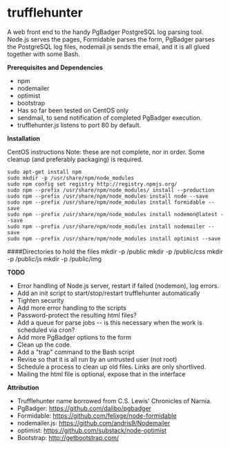 trufflehunter
=============

A web front end to the handy PgBadger PostgreSQL log parsing tool.
Node.js serves the pages, Formidable parses the form, PgBadger parses the PostgreSQL log files, nodemail.js sends the email, and it is all glued together with some Bash.


**Prerequisites and Dependencies**
- npm
- nodemailer
- optimist
- bootstrap
- Has so far been tested on CentOS only
- sendmail, to send notification of completed PgBadger execution.
- trufflehunter.js listens to port 80 by default.


**Installation**

CentOS instructions
Note: these are not complete, nor in order. Some cleanup (and preferably packaging) is required.

    sudo apt-get install npm
    sudo mkdir -p /usr/share/npm/node_modules
    sudo npm config set registry http://registry.npmjs.org/
    sudo npm --prefix /usr/share/npm/node_modules/ install --production
    sudo npm --prefix /usr/share/npm/node_modules install node --save
    sudo npm --prefix /usr/share/npm/node_modules install formidable --save
    sudo npm --prefix /usr/share/npm/node_modules install nodemon@latest --save
    sudo npm --prefix /usr/share/npm/node_modules install nodemailer --save
    sudo npm --prefix /usr/share/npm/node_modules install optimist --save


####Directories to hold the files
    mkdir -p /public
    mkdir -p /public/css
    mkdir -p /public/js
    mkdir -p /public/img



**TODO**
- Error handling of Node.js server, restart if failed (nodemon), log errors.
- Add an init script to start/stop/restart trufflehunter automatically
- Tighten security
- Add more error handling to the scripts
- Password-protect the resulting html files?
- Add a queue for parse jobs -- is this necessary when the work is scheduled via cron?
- Add more PgBadger options to the form
- Clean up the code.
- Add a "trap" command to the Bash script
- Revise so that it is all run by an untrusted user (not root)
- Schedule a process to clean up old files. Links are only shortlived.
- Mailing the html file is optional, expose that in the interface



**Attribution**
- Trufflehunter name borrowed from C.S. Lewis' Chronicles of Narnia.
- PgBadger: https://github.com/dalibo/pgbadger
- Formidable: https://github.com/felixge/node-formidable
- nodemailer.js: https://github.com/andris9/Nodemailer
- optimist: https://github.com/substack/node-optimist
- Bootstrap: http://getbootstrap.com/

